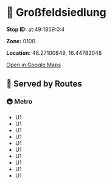 # 🚉 Großfeldsiedlung


**Stop ID:** at:49:1859:0:4

**Zone:** 0100

**Location:** 48.27100849, 16.44782048

[Open in Google Maps](https://www.google.com/maps?q=48.27100849,16.44782048)

## 🚆 Served by Routes

### 🚇 Metro
- U1
- U1
- U1
- U1
- U1
- U1
- U1
- U1
- U1
- U1
